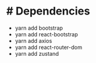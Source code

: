 # # Dependencies

- yarn add bootstrap
- yarn add react-bootstrap
- yarn add axios
- yarn add react-router-dom
- yarn add zustand
